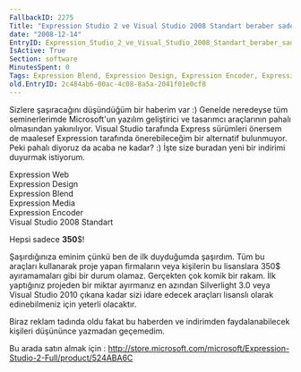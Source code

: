 ```yaml
---
FallbackID: 2275
Title: "Expression Studio 2 ve Visual Studio 2008 Standart beraber sadece 350$"
date: "2008-12-14"
EntryID: Expression_Studio_2_ve_Visual_Studio_2008_Standart_beraber_sadece_350USD
IsActive: True
Section: software
MinutesSpent: 0
Tags: Expression Blend, Expression Design, Expression Encoder, Expression Media, Expression Studio, Expression Web, Visual Studio 2008
old.EntryID: 2c484ab6-00ac-4c08-8a5a-2041f01e0cf8
---
```

Sizlere şaşıracağını düşündüğüm bir haberim var :) Genelde neredeyse tüm
seminerlerimde Microsoft'un yazılım geliştirici ve tasarımcı araçlarının
pahalı olmasından yakınılıyor. Visual Studio tarafında Express sürümleri
önersem de maalesef Expression tarafında önerebileceğim bir alternatif
bulunmuyor. Peki pahalı diyoruz da acaba ne kadar? :) İşte size buradan
yeni bir indirimi duyurmak istiyorum.

Expression Web\
Expression Design\
Expression Blend\
Expression Media\
 Expression Encoder\
Visual Studio 2008 Standart

Hepsi sadece **350**\$!

Şaşırdığınıza eminim çünkü ben de ilk duyduğumda şaşırdım. Tüm bu
araçları kullanarak proje yapan firmaların veya kişilerin bu lisanslara
350\$ ayıramamaları gibi bir durum olamaz. Gerçekten çok komik bir
rakam. İlk yaptığınız projeden bir miktar ayırmanız en azından
Silverlight 3.0 veya Visual Studio 2010 çıkana kadar sizi idare edecek
araçları lisanslı olarak edinebilmeniz için yeterli olacaktır.

Biraz reklam tadında oldu fakat bu haberden ve indirimden
faydalanabilecek kişileri düşününce yazmadan geçemedim.

Bu arada satın almak için :
<http://store.microsoft.com/microsoft/Expression-Studio-2-Full/product/524ABA6C>


